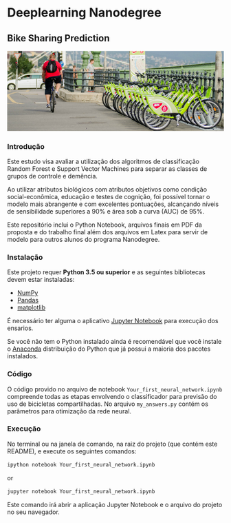 # Deeplearning Nanodegree
## Bike Sharing Prediction


![Image of Bike Sharing](bike-sharing.jpg)

### Introdução

Este estudo visa avaliar a utilização dos algoritmos de classificação Random Forest e Support Vector Machines para separar as classes de grupos de controle e demência.

Ao utilizar atributos biológicos com atributos objetivos como condição social-econômica, educação e testes de cognição, foi possível tornar o modelo mais abrangente e com excelentes pontuações, alcançando níveis de sensibilidade superiores a 90% e área sob a curva (AUC) de 95%.

Este repositório inclui o Python Notebook, arquivos finais em PDF da proposta e do trabalho final além dos arquivos em Latex para servir de modelo para outros alunos do programa Nanodegree.

### Instalação

Este projeto requer **Python 3.5 ou superior** e as seguintes bibliotecas devem estar instaladas:

- [NumPy](http://www.numpy.org/)
- [Pandas](http://pandas.pydata.org/)
- [matplotlib](http://matplotlib.org/)


É necessário ter alguma o aplicativo [Jupyter Notebook](http://ipython.org/notebook.html) para execução dos ensarios.

Se você não tem o Python instalado ainda é recomendável que você instale o [Anaconda](http://continuum.io/downloads) distribuição do Python que já possui a maioria dos pacotes instalados. 

### Código

O código provido no arquivo de notebook `Your_first_neural_network.ipynb` compreende todas as etapas envolvendo o classificador para previsão do uso de bicicletas compartilhadas.
No arquivo `my_answers.py` contém os parâmetros para otimização da rede neural.

### Execução

No terminal ou na janela de comando, na raiz do projeto (que contém este README), e execute os seguintes comandos:

```bash
ipython notebook Your_first_neural_network.ipynb
```  
or
```bash
jupyter notebook Your_first_neural_network.ipynb
```

Este comando irá abrir a aplicação Jupyter Notebook e o arquivo do projeto no seu navegador.
